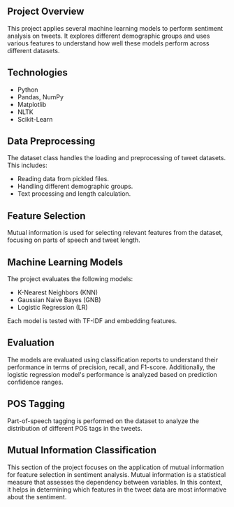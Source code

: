 ## Project Overview
This project applies several machine learning models to perform sentiment analysis on tweets. It explores different demographic groups and uses various features to understand how well these models perform across different datasets.

## Technologies
- Python
- Pandas, NumPy
- Matplotlib
- NLTK
- Scikit-Learn

## Data Preprocessing
The dataset class handles the loading and preprocessing of tweet datasets. This includes:
- Reading data from pickled files.
- Handling different demographic groups.
- Text processing and length calculation.

## Feature Selection
Mutual information is used for selecting relevant features from the dataset, focusing on parts of speech and tweet length.

## Machine Learning Models
The project evaluates the following models:
- K-Nearest Neighbors (KNN)
- Gaussian Naive Bayes (GNB)
- Logistic Regression (LR)

Each model is tested with TF-IDF and embedding features.

## Evaluation
The models are evaluated using classification reports to understand their performance in terms of precision, recall, and F1-score. Additionally, the logistic regression model's performance is analyzed based on prediction confidence ranges.

## POS Tagging
Part-of-speech tagging is performed on the dataset to analyze the distribution of different POS tags in the tweets.

## Mutual Information Classification
This section of the project focuses on the application of mutual information for feature selection in sentiment analysis. Mutual information is a statistical measure that assesses the dependency between variables. In this context, it helps in determining which features in the tweet data are most informative about the sentiment.

